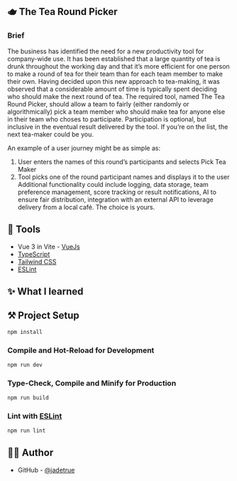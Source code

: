 ## 🫖 The Tea Round Picker

### Brief

The business has identified the need for a new productivity tool for company-wide use. It
has been established that a large quantity of tea is drunk throughout the working day and
that it’s more efficient for one person to make a round of tea for their team than for each
team member to make their own. Having decided upon this new approach to tea-making, it
was observed that a considerable amount of time is typically spent deciding who should
make the next round of tea.
The required tool, named The Tea Round Picker, should allow a team to fairly (either
randomly or algorithmically) pick a team member who should make tea for anyone else in
their team who choses to participate. Participation is optional, but inclusive in the eventual
result delivered by the tool. If you’re on the list, the next tea-maker could be you.

An example of a user journey might be as simple as:

1. User enters the names of this round’s participants and selects Pick Tea Maker
2. Tool picks one of the round participant names and displays it to the user
   Additional functionality could include logging, data storage, team preference management,
   score tracking or result notifications, AI to ensure fair distribution, integration with an
   external API to leverage delivery from a local café. The choice is yours.

## 🧰 Tools

- Vue 3 in Vite - [VueJs](https://vuejs.org/)
- [TypeScript](https://www.typescriptlang.org/)
- [Tailwind CSS](https://tailwindcss.com/)
- [ESLint](https://eslint.org/)

## ✨ What I learned

## ⚒️ Project Setup

```sh
npm install
```

### Compile and Hot-Reload for Development

```sh
npm run dev
```

### Type-Check, Compile and Minify for Production

```sh
npm run build
```

### Lint with [ESLint](https://eslint.org/)

```sh
npm run lint
```

## ✍🏻 Author

- GitHub - [@jadetrue](https://github.com/jadetrue/)
